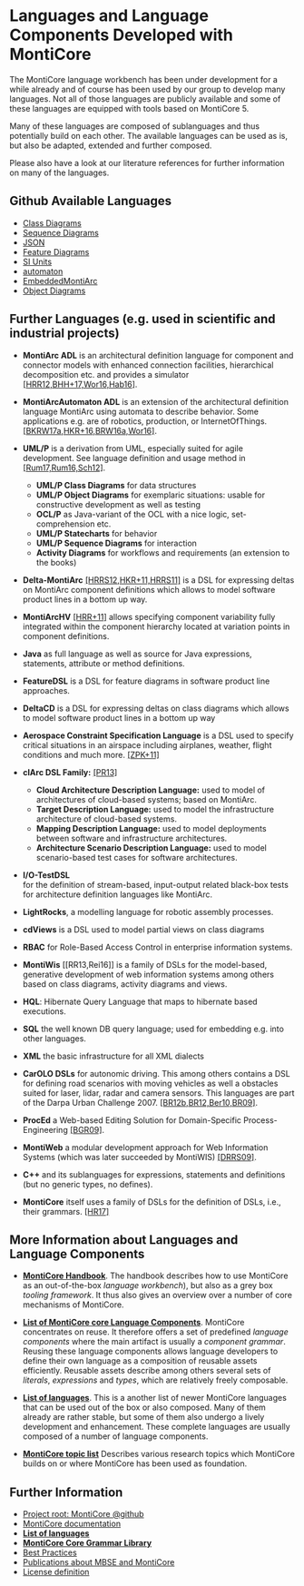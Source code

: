 <!-- (c) https://github.com/MontiCore/monticore -->
# Languages and Language Components Developed with MontiCore

The MontiCore language workbench has been under development for a while 
already and of course has been used by our group to develop 
many languages. Not all of those languages are publicly 
available and some of these languages are equipped with tools based 
on MontiCore 5. 

Many of these languages are composed of sublanguages and 
thus potentially build on each
other. The available languages can be used as is, but 
also be adapted, extended and further composed. 

Please also have a look at our literature references for further 
information on many of the languages. 

## Github Available Languages
* [Class Diagrams](https://github.com/MontiCore/cd4analysis)
* [Sequence Diagrams](https://github.com/MontiCore/sequence-diagram)
* [JSON](https://github.com/MontiCore/json)
* [Feature Diagrams](https://github.com/MontiCore/feature-diagram)
* [SI Units](https://github.com/MontiCore/siunits)
* [automaton](https://github.com/MontiCore/automaton)
* [EmbeddedMontiArc](https://github.com/MontiCore/EmbeddedMontiArc)
* [Object Diagrams](https://github.com/MontiCore/object-diagram)

## Further Languages (e.g. used in scientific and industrial projects)

* **MontiArc ADL** is an architectural definition language for 
    component and connector models with enhanced connection facilities, 
    hierarchical decomposition etc. and provides a simulator 
    [[HRR12,BHH+17,Wor16,Hab16]](https://www.se-rwth.de/publications/).

* **MontiArcAutomaton ADL** is an extension of the 
    architectural definition language MontiArc using automata to describe
    behavior. 
    Some applications e.g. are of robotics, production, or InternetOfThings.
    [[BKRW17a,HKR+16,BRW16a,Wor16]](https://www.se-rwth.de/publications/).

* **UML/P** is a derivation from UML, especially suited for agile 
development. See language definition and usage method in 
[[Rum17,Rum16,Sch12]](https://mbse.se-rwth.de/). 

    * **UML/P Class Diagrams** for data structures
    * **UML/P Object Diagrams** for exemplaric situations: usable for
        constructive development as well as testing
    * **OCL/P** as Java-variant of the OCL with a nice logic, 
        set-comprehension etc.
    * **UML/P Statecharts** for behavior
    * **UML/P Sequence Diagrams** for interaction
    * **Activity Diagrams** for workflows and requirements 
        (an extension to the books)

* **Delta-MontiArc** [[HRRS12,HKR+11,HRRS11]](https://mbse.se-rwth.de/) 
 is a DSL for expressing deltas on MontiArc component definitions
 which allows to model software product lines in a bottom up way.

* **MontiArcHV** [[HRR+11]](https://mbse.se-rwth.de/) 
 allows specifying component variability fully integrated within the 
 component hierarchy located at variation points in component definitions.

* **Java** as full language as well as source for Java expressions, 
 statements, attribute or method definitions.

* **FeatureDSL** is a DSL for feature diagrams in software product line 
 approaches.

* **DeltaCD** is a DSL for expressing deltas on class diagrams
 which allows to model software product lines in a bottom up way

* **Aerospace Constraint Specification Language** is a DSL used to 
 specify critical situations in an airspace including airplanes, 
 weather, flight conditions and much more. [[ZPK+11]](https://mbse.se-rwth.de/)

* **clArc DSL Family:** [[PR13]](https://mbse.se-rwth.de/)

    * **Cloud Architecture Description Language:** used to model of 
            architectures of cloud-based systems; based on MontiArc.
    * **Target Description Language:** used to model the infrastructure 
            architecture of cloud-based systems.
    * **Mapping Description Language:** used to model deployments 
            between software and infrastructure architectures.
    * **Architecture Scenario Description Language:** used to model 
            scenario-based test cases for software architectures.

* **I/O-TestDSL**  
        for the definition of stream-based, input-output 
        related black-box tests for architecture definition languages 
        like MontiArc.

* **LightRocks**, a modelling language for robotic assembly processes.

* **cdViews** is a DSL used to model partial views on class diagrams

* **RBAC** for Role-Based Access Control in enterprise information systems.

* **MontiWis** [[RR13,Rei16]]
    is a family of DSLs for the model-based, generative 
    development of web information systems among others based on 
    class diagrams, activity diagrams and views.

* **HQL**: Hibernate Query Language that maps to hibernate based 
    executions.

* **SQL** the well known DB query language; used for embedding 
    e.g. into other languages.

* **XML** the basic infrastructure for all XML dialects

* **CarOLO DSLs** for autonomic driving. This among others 
    contains a DSL for defining road scenarios with moving vehicles 
    as well a obstacles suited for laser, lidar, radar and camera 
    sensors. This languages are part of the Darpa Urban Challenge 2007.
    [[BR12b,BR12,Ber10,BR09]](https://www.se-rwth.de/publications/).

* **ProcEd** a Web-based Editing Solution for Domain-Specific 
    Process-Engineering
    [[BGR09]](https://www.se-rwth.de/publications/).

* **MontiWeb** a modular development approach for 
    Web Information Systems (which was later succeeded by MontiWIS)
    [[DRRS09]](https://www.se-rwth.de/publications/).

* **C++** and its sublanguages for expressions, statements and 
    definitions (but no generic types, no defines).

* **MontiCore** itself uses a family of DSLs for the definition of 
    DSLs, i.e., their grammars. [[HR17]](https://www.se-rwth.de/publications/)

## More Information about Languages and Language Components 

* [**MontiCore Handbook**](https://www.monticore.de/handbook.pdf).
   The handbook describes how to use MontiCore as an out-of-the-box 
   *language workbench*), but also as a grey box *tooling framework*.
   It thus also gives an overview over a number of core mechanisms of MontiCore.

* [**List of MontiCore core Language Components**](../monticore-grammar/src/main/grammars/de/monticore/Grammars.md).
   MontiCore concentrates on reuse. It therefore offers a set of
   predefined *language components* where the main artifact is usually a
   *component grammar*. Reusing these language components allows 
   language developers to define their own language as a
   composition of reusable assets efficiently. Reusable assets describe among others 
   several sets of *literals*, *expressions* and *types*, which are relatively 
   freely composable.

* [**List of languages**](Languages.md).
   This is a another list of newer MontiCore
   languages that can be used out of the box or also composed. 
   Many of them already are rather stable, but some of them also undergo a
   lively development and enhancement. 
   These complete languages are usually composed of a number of language
   components.

* [**MontiCore topic list**](https://www.se-rwth.de/research/) 
   Describes various research topics which MontiCore builds on or
   where MontiCore has been used as foundation.

## Further Information

* [Project root: MontiCore @github](https://github.com/MontiCore/monticore)
* [MontiCore documentation](https://www.monticore.de/)
* [**List of languages**](https://github.com/MontiCore/monticore/blob/opendev/docs/Languages.md)
* [**MontiCore Core Grammar Library**](https://github.com/MontiCore/monticore/blob/opendev/monticore-grammar/src/main/grammars/de/monticore/Grammars.md)
* [Best Practices](https://github.com/MontiCore/monticore/blob/opendev/docs/BestPractices.md)
* [Publications about MBSE and MontiCore](https://www.se-rwth.de/publications/)
* [License definition](https://github.com/MontiCore/monticore/blob/master/00.org/Licenses/LICENSE-MONTICORE-3-LEVEL.md)

